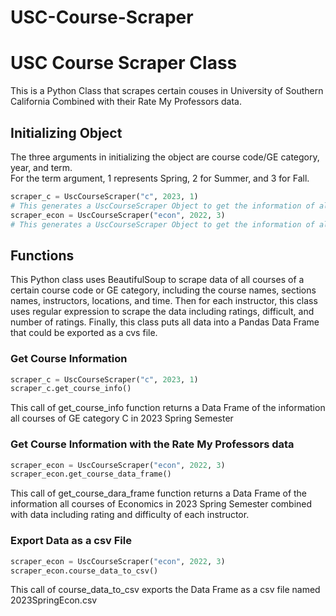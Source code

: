 # USC-Course-Scraper
USC Course Scraper Class
=
This is a Python Class that scrapes certain couses in University of Southern California Combined with their Rate My Professors data. 

Initializing Object
-
The three arguments in initializing the object are course code/GE category, year, and term. <br>
For the term argument, 1 represents Spring, 2 for Summer, and 3 for Fall.
``` python
scraper_c = UscCourseScraper("c", 2023, 1)
# This generates a UscCourseScraper Object to get the information of all courses of GE category C in 2023 Spring Semester
scraper_econ = UscCourseScraper("econ", 2022, 3)
# This generates a UscCourseScraper Object to get the information of all courses of Economics in 2022 Fall Semester
```
Functions
-
This Python class uses BeautifulSoup to scrape data of all courses of a certain course code or GE category, including the course names, sections names, instructors, locations, and time. Then for each instructor, this class uses regular expression to scrape the data including ratings, difficult, and number of ratings. Finally, this class puts all data into a Pandas Data Frame that could be exported as a cvs file.

### Get Course Information
```python
scraper_c = UscCourseScraper("c", 2023, 1)
scraper_c.get_course_info()
```
This call of get_course_info function returns a Data Frame of the information all courses of GE category C in 2023 Spring Semester

### Get Course Information with the Rate My Professors data
```python
scraper_econ = UscCourseScraper("econ", 2022, 3)
scraper_econ.get_course_data_frame()
```
This call of get_course_dara_frame function returns a Data Frame of the information all courses of Economics in 2023 Spring Semester combined with data including rating and difficulty of each instructor. 

### Export Data as a csv File
 ```python
scraper_econ = UscCourseScraper("econ", 2022, 3)
scraper_econ.course_data_to_csv()
```
This call of course_data_to_csv exports the Data Frame as a csv file named 2023SpringEcon.csv
 
 
